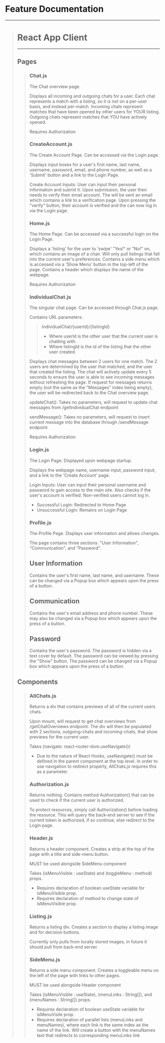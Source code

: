 # Feature Documentation
---
<blockquote>

# React App Client
---
## Pages
<blockquote>

### Chat.js
The Chat overview page.

Displays all incoming and outgoing chats for a user. Each chat represents a match with a listing, so it is not on a per-user basis, and instead per-match.
Incoming chats represent matches that have been opened by other users for YOUR listing.
Outgoing chats represent matches that YOU have actively opened.

Requires Authorization

### CreateAccount.js
The Create Account Page. Can be accessed via the Login page.

Displays input boxes for a user's first name, last name, username, password, email, and phone number, as well as a 'Submit' button and a link to the Login Page.

Create Account Inputs:
User can input their personal information and submit it.
Upon submission, the user then needs to verify their email account. The will be sent an email which contains a link to a verification page. Upon pressing the "verify" button, their account is verified and the can now log in via the Login page.

### Home.js
The Home Page. Can be accessed via a successful login on the Login Page.

Displays a 'listing' for the user to 'swipe' "Yes!" or "No!" on, which contains an image of a chair.
Will only pull listings that fall into the current user's preferences.
Contains a side menu which is accessed via a 'Show Menu' button in the top-left of the page.
Contains a header which displays the name of the webpage.

Requires Authorization

### IndividualChat.js
The singular chat page. Can be accessed through Chat.js page.

Contains URL parameters:
<blockquote>

IndividualChat/{userId}/{listingId}
- Where userId is the other user that the current user is chatting with.
- Where listingId is the id of the listing that the other user created.

</blockquote>

Displays chat messages between 2 users for one match. The 2 users are determined by the user that matched, and the user that created the listing.
The chat will actively update every 5 seconds to ensure the user is able to see incoming messages without refreshing the page.
If request for messages returns empty (not the same as the "Messages" index being empty), the user will be redirected back to the Chat overview page.

updateChat(): Takes no parameters, will request to update chat messages from /getIndividualChat endpoint

sendMessage(): Takes no parameters, will request to insert current message into the database through /sendMessage endpoint

Requires Authorization

### Login.js
The Login Page. Displayed upon webpage startup.

Displays the webpage name, username input, password input, and a link to the 'Create Account' page.

Login Inputs:
User can input their personal username and password to gain access to the main site. Also checks if the user's account is verified. Non-verified users cannot log in.
- Successful Login: Redirected to Home Page
- Unsuccessful Login: Remains on Login Page

### Profile.js
The Profile Page. Displays user information and allows changes.

The page contains three sections: "User Information", "Communication", and "Password".

## User Information
Contains the user's first name, last name, and username. These can be changed via a Popup box which appears upon the press of a button. 

## Communication
Contains the user's email address and phone number. These may also be changed via a Popup box which appears upon the press of a button.

## Password
Contains the user's password. The password is hidden via a text cover by default. The password can be viewed by pressing the "Show" button. The password can be changed via a Popup box which appears upon the press of a button.
</blockquote>

## Components
<blockquote>

### AllChats.js
Returns a div that contains previews of all of the current users chats.

Upon mount, will request to get chat overviews from /getChatOverviews endpoint. The div will then be populated with 2 sections, outgoing-chats and incoming-chats, that show previews for the current user.

Takes (navigate: react-router-dom.useNavigate())
- Due to the nature of React Hooks, useNavigate() must be defined in the parent component at the top level. In order to use navigation to redirect properly, AllChats.js requires this as a parameter.

### Authorization.js
Returns nothing. Contains method Authorization() that can be used to check if the current user is authorized.

To protect resources, simply call Authorization() before loading the resource.
This will query the back-end server to see if the current token is authorized, if so continue, else redirect to the Login page.

### Header.js
Returns a header component. Creates a strip at the top of the page with a title and side-menu button.

MUST be used alongside SideMenu component 

Takes (isMenuVisible : useState) and (toggleMenu : method) props.
- Requires declaration of boolean useState variable for isMenuVisible prop.
- Requires declaration of method to change state of isMenuVisible prop.

### Listing.js
Returns a listing div. Creates a section to display a listing image and for decision buttons.

Currently only pulls from locally stored images, in future it should pull from back-end server.

### SideMenu.js
Returns a side menu component. Creates a toggleable menu on the left of the page with links to other pages.

MUST be used alongside Header component

Takes (isMenuVisible : useState), (menuLinks : String[]), and (menuNames : String[]) props.
- Requires declaration of boolean useState variable for isMenuVisile prop.
- Requires declaration of parallel lists (menuLinks and menuNames), where each link is the same index as the name of the link. Will create a button with the    menuNames text that redirects to corresponding menuLinks link

</blockquote>

</blockquote>
